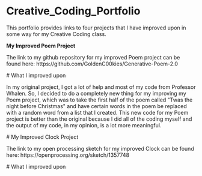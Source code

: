 # Creative_Coding_Portfolio
<p>This portfolio provides links to four projects that I have improved upon in some way for my Creative Coding class.</p> 

<b>My Improved Poem Project</b>
<p>The link to my github repository for my improved Poem project can be found here: https://github.com/GoldenC00kies/Generative-Poem-2.0</p>
# What I improved upon
<p>In my original project, I got a lot of help and most of my code from Professor Whalen. So, I decided to do a completely new thing for my improving my Poem project, which was to take the first half of the poem called "Twas the night before Christmas" and have certain words in the poem be replaced with a random word from a list that I created. This new code for my Poem project is better than the original because I did all of the coding myself and the output of my code, in my opinion, is a lot more meaningful.</p>
# My Improved Clock Project
<p>The link to my open processing sketch for my improved Clock can be found here: https://openprocessing.org/sketch/1357748</p>
# What I improved upon






